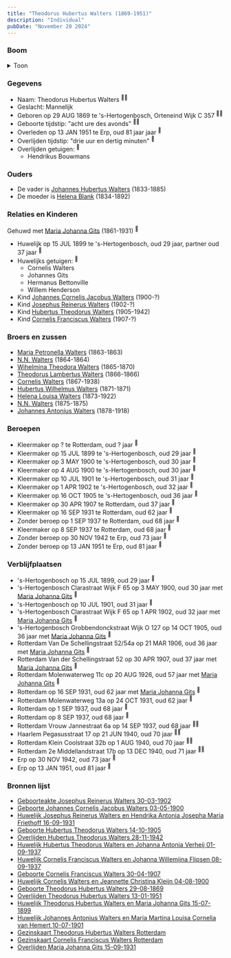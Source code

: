 ```yaml
---
title: "Theodorus Hubertus Walters (1869-1951)"
description: "Individual"
pubDate: "November 20 2024"
---
```


### Boom
<details><summary>Toon</summary>

![test](https://www.plantuml.com/plantuml/svg/dPLlRzem4CRVvrESsXTzXHGIKWX2RQ62ChIsg6itJTDKEScDM3WsiXDLgEAxxo0kC1gr6U_YF-Vx-Pxdd2kJCvqNcN3CdCi5qoo3YCNpcLQ5JAwLK1fopQIX9PIva_848UOw5bX-OxR8bv1X5g4svPJ9KQFAbmjqzawD1JC6NXq062YTe7vCUJoNQ4olbp4kBox0TrQESmRJJIhZb14d4vKoIVjWN52El33mWmbAOKw06VZYkcux13WT-gDWDA04htyuYcG5lMx4ekLpfF9SOFS2cXxqdswWsV5zE3EDCPsbPYWZPU9qByZC2o6UcKoUOwsCYHIbfkWGRli_ARWJl0zUlQ6EKQ1aC11CphTq7PVeHeEXF_G_eFERbE1XJTSwWexkDkdVKNJeVO3NwxvWad0vM-UpzpdtDg0Z0lK2E1LybkPB54Az4EpAiULjDEmEnzveDs4ZQMApDt3UiZscg1AbYu-42s0h_kS2Ug4Ly3myfaH-MQ8mQC9GBzPMiw2tJ7C6fSqOtF1y3_2yZdQU2z-6qpLOayB9gtEKDO22CYeawH_eADG9owh5egsJfwzhUSETMlvxjGuxvbffYO8RcB1OHHK2TFmwdMEz4hhk4NM_XCjzCeEBb40Ua4lKLPQeH-IMtHAw5Nx_FwIjENT-VLUbLgttfGNtruzhfeedubCchmDtzzyfkkN1c34jSCyBMnr7z1J7tCHLa47DmlMdcyArzqnNisAsPTzwttTiY-mch34Rrbp_Zjk7wws3iNrTQFoBVYG9oj_RG6kDWmKwmUfpk43Fq1NAX7viVm40)
</details>

### Gegevens
- Naam: Theodorus Hubertus Walters <sup><a href="../s00097/" style="text-decoration:none" title="Geboorteakte Josephus Reinerus Walters 30-03-1902">:link:</a><a href="../s00096/" style="text-decoration:none" title="Huwelijk Josephus Reinerus Walters en Hendrika Antonia Josepha Maria Friethoff 16-09-1931">:link:</a></sup>
- Geslacht: Mannelijk
- Geboren op 29 AUG 1869 te 's-Hertogenbosch, Orteneind Wijk C 357 <sup><a href="../s00100/" style="text-decoration:none" title="Geboorte Theodorus Hubertus Walters 29-08-1869">:link:</a><a href="../s00235/" style="text-decoration:none" title="Gezinskaart Theodorus Hubertus Walters Rotterdam">:link:</a></sup>
- Geboorte tijdstip: "acht ure des avonds" <sup><a href="../s00100/" style="text-decoration:none" title="Geboorte Theodorus Hubertus Walters 29-08-1869">:link:</a><a href="../s00235/" style="text-decoration:none" title="Gezinskaart Theodorus Hubertus Walters Rotterdam">:link:</a></sup>
- Overleden op 13 JAN 1951 te Erp, oud 81 jaar jaar <sup><a href="../s00109/" style="text-decoration:none" title="Overlijden Theodorus Hubertus Walters 13-01-1951">:link:</a></sup>
- Overlijden tijdstip: "drie uur en dertig minuten" <sup><a href="../s00109/" style="text-decoration:none" title="Overlijden Theodorus Hubertus Walters 13-01-1951">:link:</a></sup>
- Overlijden getuigen: <sup><a href="../s00109/" style="text-decoration:none" title="Overlijden Theodorus Hubertus Walters 13-01-1951">:link:</a></sup>
  - Hendrikus Bouwmans

### Ouders
- De vader is [Johannes Hubertus Walters](../i00079/) (1833-1885)
- De moeder is [Helena Blank](../i00080/) (1834-1892)

### Relaties en Kinderen

Gehuwd met [Maria Johanna Gits](../i00076/) (1861-1931) <sup><a href="../s00101/" style="text-decoration:none" title="Huwelijk Theodorus Hubertus Walters en Maria Johanna Gits 15-07-1899">:link:</a></sup>
- Huwelijk op 15 JUL 1899 te 's-Hertogenbosch, oud 29 jaar, partner oud 37 jaar <sup><a href="../s00101/" style="text-decoration:none" title="Huwelijk Theodorus Hubertus Walters en Maria Johanna Gits 15-07-1899">:link:</a></sup>
- Huwelijks getuigen:  <sup><a href="../s00101/" style="text-decoration:none" title="Huwelijk Theodorus Hubertus Walters en Maria Johanna Gits 15-07-1899">:link:</a></sup>
  - Cornelis Walters
  - Johannes Gits
  - Hermanus Bettonville
  - Willem Henderson
- Kind [Johannes Cornelis Jacobus Walters](../i00083/) (1900-?)
- Kind [Josephus Reinerus Walters](../i00073/) (1902-?)
- Kind [Hubertus Theodorus Walters](../i00084/) (1905-1942)
- Kind [Cornelis Franciscus Walters](../i00085/) (1907-?)

### Broers en zussen
- [Maria Petronella Walters](../i00090/) (1863-1863)
- [N.N. Walters](../i00091/) (1864-1864)
- [Wihelmina Theodora Walters](../i00092/) (1865-1870)
- [Theodorus Lambertus Walters](../i00093/) (1866-1866)
- [Cornelis Walters](../i00094/) (1867-1938)
- [Hubertus Wilhelmus Walters](../i00095/) (1871-1871)
- [Helena Louisa Walters](../i00096/) (1873-1922)
- [N.N. Walters](../i00097/) (1875-1875)
- [Johannes Antonius Walters](../i00098/) (1878-1918)

### Beroepen
- Kleermaker op ? te Rotterdam, oud ? jaar <sup><a href="../s00235/" style="text-decoration:none" title="Gezinskaart Theodorus Hubertus Walters Rotterdam">:link:</a></sup>
- Kleermaker op 15 JUL 1899 te 's-Hertogenbosch, oud 29 jaar <sup><a href="../s00101/" style="text-decoration:none" title="Huwelijk Theodorus Hubertus Walters en Maria Johanna Gits 15-07-1899">:link:</a></sup>
- Kleermaker op 3 MAY 1900 te 's-Hertogenbosch, oud 30 jaar <sup><a href="../s00102/" style="text-decoration:none" title="Geboorte Johannes Cornelis Jacobus Walters 03-05-1900">:link:</a></sup>
- Kleermaker op 4 AUG 1900 te 's-Hertogenbosch, oud 30 jaar <sup><a href="../s00130/" style="text-decoration:none" title="Huwelijk Cornelis Walters en Jeannette Christina Kleijn 04-08-1900">:link:</a></sup>
- Kleermaker op 10 JUL 1901 te 's-Hertogenbosch, oud 31 jaar <sup><a href="../s00132/" style="text-decoration:none" title="Huwelijk Johannes Antonius Walters en Maria Martina Louisa Cornelia van Hemert 10-07-1901">:link:</a></sup>
- Kleermaker op 1 APR 1902 te 's-Hertogenbosch, oud 32 jaar <sup><a href="../s00097/" style="text-decoration:none" title="Geboorteakte Josephus Reinerus Walters 30-03-1902">:link:</a></sup>
- Kleermaker op 16 OCT 1905 te 's-Hertogenbosch, oud 36 jaar <sup><a href="../s00103/" style="text-decoration:none" title="Geboorte Hubertus Theodorus Walters 14-10-1905">:link:</a></sup>
- Kleermaker op 30 APR 1907 te Rotterdam, oud 37 jaar <sup><a href="../s00104/" style="text-decoration:none" title="Geboorte Cornelis Franciscus Walters 30-04-1907">:link:</a></sup>
- Kleermaker op 16 SEP 1931 te Rotterdam, oud 62 jaar <sup><a href="../s00096/" style="text-decoration:none" title="Huwelijk Josephus Reinerus Walters en Hendrika Antonia Josepha Maria Friethoff 16-09-1931">:link:</a></sup>
- Zonder beroep op 1 SEP 1937 te Rotterdam, oud 68 jaar <sup><a href="../s00106/" style="text-decoration:none" title="Huwelijk Hubertus Theodorus Walters en Johanna Antonia Verheij 01-09-1937">:link:</a></sup>
- Kleermaker op 8 SEP 1937 te Rotterdam, oud 68 jaar <sup><a href="../s00107/" style="text-decoration:none" title="Huwelijk Cornelis Franciscus Walters en Johanna Willemijna Flipsen 08-09-1937">:link:</a></sup>
- Zonder beroep op 30 NOV 1942 te Erp, oud 73 jaar <sup><a href="../s00108/" style="text-decoration:none" title="Overlijden Hubertus Theodorus Walters 28-11-1942">:link:</a></sup>
- Zonder beroep op 13 JAN 1951 te Erp, oud 81 jaar <sup><a href="../s00109/" style="text-decoration:none" title="Overlijden Theodorus Hubertus Walters 13-01-1951">:link:</a></sup>

### Verblijfplaatsen
- 's-Hertogenbosch  op 15 JUL 1899, oud 29 jaar  <sup><a href="../s00101/" style="text-decoration:none" title="Huwelijk Theodorus Hubertus Walters en Maria Johanna Gits 15-07-1899">:link:</a></sup>
- 's-Hertogenbosch Clarastraat Wijk F 65 op 3 MAY 1900, oud 30 jaar met [Maria Johanna Gits](../i00076/) <sup><a href="../s00102/" style="text-decoration:none" title="Geboorte Johannes Cornelis Jacobus Walters 03-05-1900">:link:</a></sup>
- 's-Hertogenbosch  op 10 JUL 1901, oud 31 jaar  <sup><a href="../s00132/" style="text-decoration:none" title="Huwelijk Johannes Antonius Walters en Maria Martina Louisa Cornelia van Hemert 10-07-1901">:link:</a></sup>
- 's-Hertogenbosch Clarastraat Wijk F 65 op 1 APR 1902, oud 32 jaar met [Maria Johanna Gits](../i00076/) <sup><a href="../s00097/" style="text-decoration:none" title="Geboorteakte Josephus Reinerus Walters 30-03-1902">:link:</a></sup>
- 's-Hertogenbosch Grobbendonckstraat Wijk O 127 op 14 OCT 1905, oud 36 jaar met [Maria Johanna Gits](../i00076/) <sup><a href="../s00103/" style="text-decoration:none" title="Geboorte Hubertus Theodorus Walters 14-10-1905">:link:</a></sup>
- Rotterdam Van De Schellingstraat 52/54a op 21 MAR 1906, oud 36 jaar met [Maria Johanna Gits](../i00076/) <sup><a href="../s00235/" style="text-decoration:none" title="Gezinskaart Theodorus Hubertus Walters Rotterdam">:link:</a></sup>
- Rotterdam Van der Schellingstraat 52 op 30 APR 1907, oud 37 jaar met [Maria Johanna Gits](../i00076/) <sup><a href="../s00104/" style="text-decoration:none" title="Geboorte Cornelis Franciscus Walters 30-04-1907">:link:</a></sup>
- Rotterdam Molenwaterweg 11c op 20 AUG 1926, oud 57 jaar met [Maria Johanna Gits](../i00076/) <sup><a href="../s00235/" style="text-decoration:none" title="Gezinskaart Theodorus Hubertus Walters Rotterdam">:link:</a></sup>
- Rotterdam  op 16 SEP 1931, oud 62 jaar met [Maria Johanna Gits](../i00076/) <sup><a href="../s00096/" style="text-decoration:none" title="Huwelijk Josephus Reinerus Walters en Hendrika Antonia Josepha Maria Friethoff 16-09-1931">:link:</a></sup>
- Rotterdam Molenwaterweg 13a op 24 OCT 1931, oud 62 jaar  <sup><a href="../s00235/" style="text-decoration:none" title="Gezinskaart Theodorus Hubertus Walters Rotterdam">:link:</a></sup>
- Rotterdam  op 1 SEP 1937, oud 68 jaar  <sup><a href="../s00106/" style="text-decoration:none" title="Huwelijk Hubertus Theodorus Walters en Johanna Antonia Verheij 01-09-1937">:link:</a></sup>
- Rotterdam  op 8 SEP 1937, oud 68 jaar  <sup><a href="../s00107/" style="text-decoration:none" title="Huwelijk Cornelis Franciscus Walters en Johanna Willemijna Flipsen 08-09-1937">:link:</a></sup>
- Rotterdam Vrouw Jannestraat 6a op 14 SEP 1937, oud 68 jaar  <sup><a href="../s00235/" style="text-decoration:none" title="Gezinskaart Theodorus Hubertus Walters Rotterdam">:link:</a><a href="../s00237/" style="text-decoration:none" title="Gezinskaart Cornelis Franciscus Walters Rotterdam">:link:</a></sup>
- Haarlem Pegasusstraat 17 op 21 JUN 1940, oud 70 jaar  <sup><a href="../s00235/" style="text-decoration:none" title="Gezinskaart Theodorus Hubertus Walters Rotterdam">:link:</a><a href="../s00099/" style="text-decoration:none" title="Gezinskaart Josephus Reinerus Walters Rotterdam">:link:</a></sup>
- Rotterdam Klein Coolstraat 32b op 1 AUG 1940, oud 70 jaar  <sup><a href="../s00235/" style="text-decoration:none" title="Gezinskaart Theodorus Hubertus Walters Rotterdam">:link:</a><a href="../s00237/" style="text-decoration:none" title="Gezinskaart Cornelis Franciscus Walters Rotterdam">:link:</a></sup>
- Rotterdam 2e Middellandstraat 17b op 13 DEC 1940, oud 71 jaar  <sup><a href="../s00235/" style="text-decoration:none" title="Gezinskaart Theodorus Hubertus Walters Rotterdam">:link:</a><a href="../s00237/" style="text-decoration:none" title="Gezinskaart Cornelis Franciscus Walters Rotterdam">:link:</a></sup>
- Erp  op 30 NOV 1942, oud 73 jaar  <sup><a href="../s00108/" style="text-decoration:none" title="Overlijden Hubertus Theodorus Walters 28-11-1942">:link:</a></sup>
- Erp  op 13 JAN 1951, oud 81 jaar  <sup><a href="../s00109/" style="text-decoration:none" title="Overlijden Theodorus Hubertus Walters 13-01-1951">:link:</a></sup>

### Bronnen lijst
- [Geboorteakte Josephus Reinerus Walters 30-03-1902](../s00097/)
- [Geboorte Johannes Cornelis Jacobus Walters 03-05-1900](../s00102/)
- [Huwelijk Josephus Reinerus Walters en Hendrika Antonia Josepha Maria Friethoff 16-09-1931](../s00096/)
- [Geboorte Hubertus Theodorus Walters 14-10-1905](../s00103/)
- [Overlijden Hubertus Theodorus Walters 28-11-1942](../s00108/)
- [Huwelijk Hubertus Theodorus Walters en Johanna Antonia Verheij 01-09-1937](../s00106/)
- [Huwelijk Cornelis Franciscus Walters en Johanna Willemijna Flipsen 08-09-1937](../s00107/)
- [Geboorte Cornelis Franciscus Walters 30-04-1907](../s00104/)
- [Huwelijk Cornelis Walters en Jeannette Christina Kleijn 04-08-1900](../s00130/)
- [Geboorte Theodorus Hubertus Walters 29-08-1869](../s00100/)
- [Overlijden Theodorus Hubertus Walters 13-01-1951](../s00109/)
- [Huwelijk Theodorus Hubertus Walters en Maria Johanna Gits 15-07-1899](../s00101/)
- [Huwelijk Johannes Antonius Walters en Maria Martina Louisa Cornelia van Hemert 10-07-1901](../s00132/)
- [Gezinskaart Theodorus Hubertus Walters Rotterdam](../s00235/)
- [Gezinskaart Cornelis Franciscus Walters Rotterdam](../s00237/)
- [Overlijden Maria Johanna Gits 15-09-1931](../s00105/)